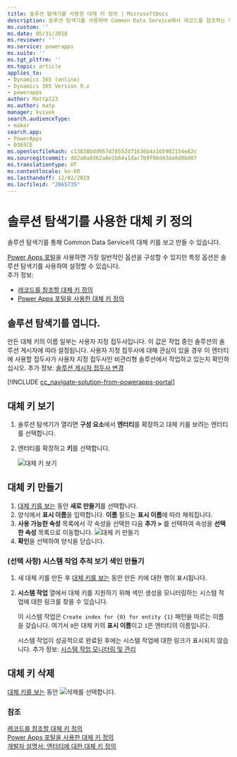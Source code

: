 ```yaml
---
title: 솔루션 탐색기를 사용한 대체 키 정의 | MicrosoftDocs
description: 솔루션 탐색기를 사용하여 Common Data Service에서 레코드를 참조하는 데 사용할 수 있는 대체 키를 정의하는 방법에 대해 설명합니다.
ms.custom: ''
ms.date: 05/31/2018
ms.reviewer: ''
ms.service: powerapps
ms.suite: ''
ms.tgt_pltfrm: ''
ms.topic: article
applies_to:
- Dynamics 365 (online)
- Dynamics 365 Version 9.x
- powerapps
author: Mattp123
ms.author: matp
manager: kvivek
search.audienceType:
- maker
search.app:
- PowerApps
- D365CE
ms.openlocfilehash: c13838bdd957d78552d71636b4a165902154e82c
ms.sourcegitcommit: dd2a8a0362a8e1b64a1dac7b9f98d43da8d0bd87
ms.translationtype: HT
ms.contentlocale: ko-KR
ms.lasthandoff: 12/02/2019
ms.locfileid: "2865735"
---
```

# <a name="define-alternate-keys-using-solution-explorer"></a>솔루션 탐색기를 사용한 대체 키 정의

솔루션 탐색기를 통해 Common Data Service의 대체 키를 보고 만들 수 있습니다.

[Power Apps 포털](https://make.powerapps.com/?utm_source=padocs&utm_medium=linkinadoc&utm_campaign=referralsfromdoc)을 사용하면 가장 일반적인 옵션을 구성할 수 있지만 특정 옵션은 솔루션 탐색기를 사용하여 설정할 수 있습니다. <br />추가 정보: 
- [레코드를 참조할 대체 키 정의](define-alternate-keys-reference-records.md)<br />
- [Power Apps 포털을 사용한 대체 키 정의](define-alternate-keys-portal.md)

## <a name="open-solution-explorer"></a>솔루션 탐색기를 엽니다.

만든 대체 키의 이름 일부는 사용자 지정 접두사입니다. 이 값은 작업 중인 솔루션의 솔루션 게시자에 따라 설정됩니다. 사용자 지정 접두사에 대해 관심이 있을 경우 이 엔터티에 사용할 접두사가 사용자 지정 접두사인 비관리형 솔루션에서 작업하고 있는지 확인하십시오. 추가 정보: [솔루션 게시자 접두사 변경](change-solution-publisher-prefix.md) 

[!INCLUDE [cc_navigate-solution-from-powerapps-portal](../../includes/cc_navigate-solution-from-powerapps-portal.md)]

## <a name="view-alternate-keys"></a>대체 키 보기

1. 솔루션 탐색기가 열리면 **구성 요소**에서 **엔터티**를 확장하고 대체 키를 보려는 엔터티를 선택합니다.
2. 엔터티를 확장하고 **키**를 선택합니다.

    ![대체 키 보기](media/view-alternate-keys-solution-explorer.png)

## <a name="create-an-alternate-key"></a>대체 키 만들기

1. [대체 키를 보는](#view-alternate-keys) 동안 **새로 만들기**를 선택합니다.
1. 양식에서 **표시 이름**을 입력합니다. **이름** 필드는 **표시 이름**에 따라 채워집니다. 
2. **사용 가능한 속성** 목록에서 각 속성을 선택한 다음 **추가 >** 를 선택하여 속성을 **선택한 속성** 목록으로 이동합니다.
    ![대체 키 만들기](media/create-alternate-key-solution-explorer.png)
1. **확인**을 선택하여 양식을 닫습니다.

### <a name="optional-view-the-system-job-tracking-creation-of-indexes"></a>(선택 사항) 시스템 작업 추적 보기 색인 만들기
1. 새 대체 키를 만든 후 [대체 키를 보는](#view-alternate-keys) 동안 만든 키에 대한 행이 표시됩니다.
2. **시스템 작업** 열에서 대체 키를 지원하기 위해 색인 생성을 모니터링하는 시스템 작업에 대한 링크를 찾을 수 있습니다. 
    
    이 시스템 작업은 `Create index for {0} for entity {1}` 패턴을 따르는 이름을 갖습니다. 여기서 `0`은 대체 키의 **표시 이름**이고 `1`은 엔터티의 이름입니다.

    시스템 작업이 성공적으로 완료된 후에는 시스템 작업에 대한 링크가 표시되지 않습니다. 추가 정보: [시스템 작업 모니터링 및 관리](/dynamics365/customer-engagement/admin/monitor-manage-system-jobs)


## <a name="delete-an-alternate-key"></a>대체 키 삭제

[대체 키를 보는](#view-alternate-keys) 동안 ![삭제](media/delete.gif)를 선택합니다.

### <a name="see-also"></a>참조

[레코드를 참조할 대체 키 정의](define-alternate-keys-reference-records.md)<br />
[Power Apps 포털을 사용한 대체 키 정의](define-alternate-keys-portal.md)<br />
[개발자 설명서: 엔터티에 대한 대체 키 정의](/dynamics365/customer-engagement/developer/define-alternate-keys-entity)
